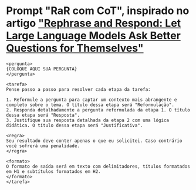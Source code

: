 # Prompt "RaR com CoT", inspirado no artigo ["Rephrase and Respond: Let Large Language Models Ask Better Questions for Themselves"](https://arxiv.org/html/2311.04205v2)

```
<pergunta>
{COLOQUE AQUI SUA PERGUNTA}
</pergunta>

<tarefa>
Pense passo a passo para resolver cada etapa da tarefa: 

1. Reformule a pergunta para captar um contexto mais abrangente e completo sobre o tema. O título dessa etapa será "Reformulação".
2. Responda detalhadamente a pergunta reformulada da etapa 1. O título dessa etapa será "Resposta".
3. Justifique sua resposta detalhada da etapa 2 com uma lógica didática. O título dessa etapa será "Justificativa".

<regra>
Seu resultado deve conter apenas o que eu solicitei. Caso contrário você sofrerá uma penalidade.
</regra>

<formato>
O formato de saída será em texto com delimitadores, títulos formatados em H1 e subtítulos formatados em H2.
</formato>
</tarefa>
```
